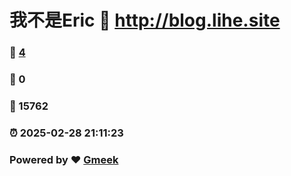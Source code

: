 # 我不是Eric :link: http://blog.lihe.site 
### :page_facing_up: [4](http://blog.lihe.site/tag.html) 
### :speech_balloon: 0 
### :hibiscus: 15762 
### :alarm_clock: 2025-02-28 21:11:23 
### Powered by :heart: [Gmeek](https://github.com/Meekdai/Gmeek)
